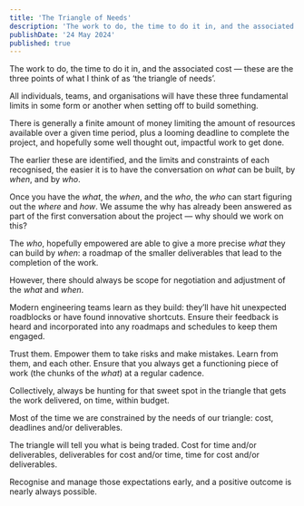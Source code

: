```yaml
---
title: 'The Triangle of Needs'
description: 'The work to do, the time to do it in, and the associated cost - three points of the "triangle".'
publishDate: '24 May 2024'
published: true
---
```


The work to do, the time to do it in, and the associated cost — these are the three points of what I think of as ‘the triangle of needs’.

All individuals, teams, and organisations will have these three fundamental limits in some form or another when setting off to build something.

There is generally a finite amount of money limiting the amount of resources available over a given time period, plus a looming deadline to complete the project, and hopefully some well thought out, impactful work to get done.

The earlier these are identified, and the limits and constraints of each recognised, the easier it is to have the conversation on *what* can be built, by *when*, and by *who*.

Once you have the *what*, the *when*, and the *who*, the *who* can start figuring out the *where* and *how*. We assume the why has already been answered as part of the first conversation about the project — why should we work on this?

The *who*, hopefully empowered are able to give a more precise *what* they can build by *when*: a roadmap of the smaller deliverables that lead to the completion of the work.

However, there should always be scope for negotiation and adjustment of the *what* and *when*. 

Modern engineering teams learn as they build: they’ll have hit unexpected roadblocks or have found innovative shortcuts. Ensure their feedback is heard and incorporated into any roadmaps and schedules to keep them engaged.

Trust them. Empower them to take risks and make mistakes. Learn from them, and each other. Ensure that you always get a functioning piece of work (the chunks of the *what*) at a regular cadence.

Collectively, always be hunting for that sweet spot in the triangle that gets the work delivered, on time, within budget.

Most of the time we are constrained by the needs of our triangle: cost, deadlines and/or deliverables.

The triangle will tell you what is being traded. Cost for time and/or deliverables, deliverables for cost and/or time, time for cost and/or deliverables.

Recognise and manage those expectations early, and a positive outcome is nearly always possible.